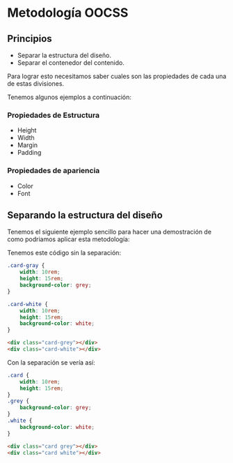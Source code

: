 # Metodología OOCSS

## Principios
- Separar la estructura del diseño.
- Separar el contenedor del contenido.

Para lograr esto necesitamos saber cuales son las propiedades de cada una de estas divisiones.

Tenemos algunos ejemplos a continuación:

### Propiedades de Estructura
- Height
- Width
- Margin
- Padding

### Propiedades de apariencia
- Color
- Font

## Separando la estructura del diseño

Tenemos el siguiente ejemplo sencillo para hacer una demostración de como podriamos aplicar esta metodología:

Tenemos este código sin la separación:
```css
.card-gray {
    width: 10rem;
    height: 15rem;
    background-color: grey;
}

.card-white {
    width: 10rem;
    height: 15rem;
    background-color: white;
}
```
```html
<div class="card-grey"></div>
<div class="card-white"></div>
```

Con la separación se vería así:
```css
.card {
    width: 10rem;
    height: 15rem;    
}
.grey {
    background-color: grey;
}
.white {
    background-color: white;
}
```
```html
<div class="card grey"></div>
<div class="card white"></div>
```
